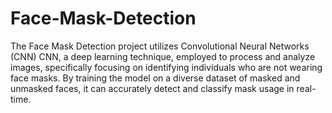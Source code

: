 # Face-Mask-Detection
The Face Mask Detection project utilizes Convolutional Neural Networks (CNN) CNN, a deep learning technique, employed to process and analyze images, specifically focusing on identifying individuals who are not wearing face masks. By training the model on a diverse dataset of masked and unmasked faces, it can accurately detect and classify mask usage in real-time.
